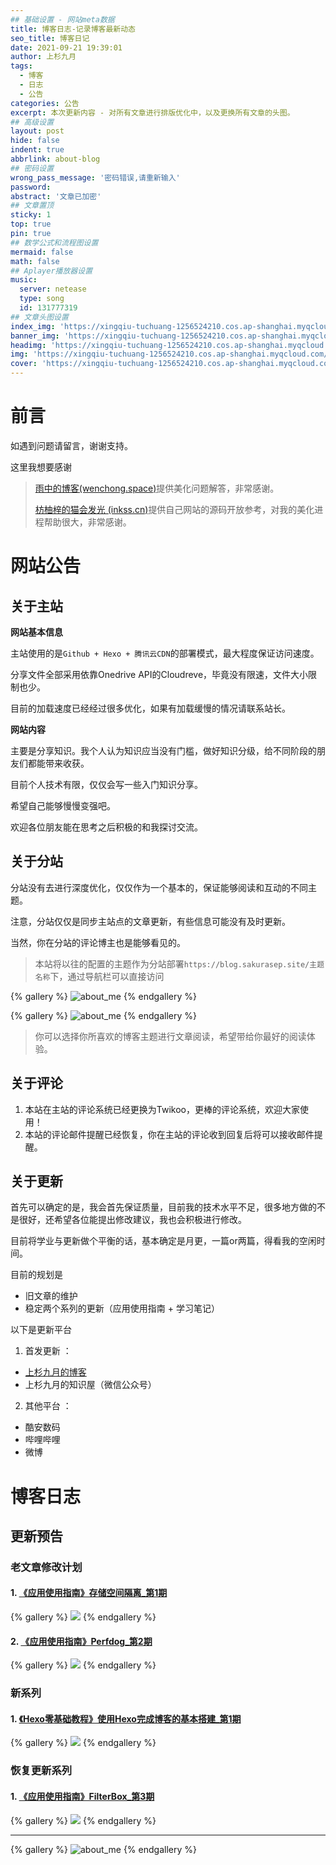 ```yaml
---
## 基础设置 - 网站meta数据
title: 博客日志-记录博客最新动态
seo_title: 博客日记
date: 2021-09-21 19:39:01
author: 上杉九月
tags:
  - 博客
  - 日志
  - 公告
categories: 公告
excerpt: 本次更新内容 - 对所有文章进行排版优化中，以及更换所有文章的头图。
## 高级设置
layout: post
hide: false
indent: true
abbrlink: about-blog
## 密码设置
wrong_pass_message: '密码错误,请重新输入'
password: 
abstract: '文章已加密'
## 文章置顶
sticky: 1
top: true
pin: true
## 数学公式和流程图设置
mermaid: false
math: false
## Aplayer播放器设置
music:
  server: netease
  type: song
  id: 131777319
## 文章头图设置
index_img: 'https://xingqiu-tuchuang-1256524210.cos.ap-shanghai.myqcloud.com/5199/Hexo_About.jpg'
banner_img: 'https://xingqiu-tuchuang-1256524210.cos.ap-shanghai.myqcloud.com/5199/Hexo_About.jpg'
headimg: 'https://xingqiu-tuchuang-1256524210.cos.ap-shanghai.myqcloud.com/5199/Hexo_About.jpg' 
img: 'https://xingqiu-tuchuang-1256524210.cos.ap-shanghai.myqcloud.com/5199/Hexo_About.jpg' 
cover: 'https://xingqiu-tuchuang-1256524210.cos.ap-shanghai.myqcloud.com/5199/Hexo_About.jpg'
---
```

# 前言

如遇到问题请留言，谢谢支持。

这里我想要感谢

> [雨中的博客(wenchong.space)](http://wenchong.space/)提供美化问题解答，非常感谢。
>
> [枋柚梓的猫会发光 (inkss.cn)](https://inkss.cn/)提供自己网站的源码开放参考，对我的美化进程帮助很大，非常感谢。

# 网站公告

## 关于主站

**网站基本信息**

主站使用的是`Github + Hexo + 腾讯云CDN`的部署模式，最大程度保证访问速度。

分享文件全部采用依靠Onedrive API的Cloudreve，毕竟没有限速，文件大小限制也少。

目前的加载速度已经经过很多优化，如果有加载缓慢的情况请联系站长。

**网站内容**

主要是分享知识。我个人认为知识应当没有门槛，做好知识分级，给不同阶段的朋友们都能带来收获。

目前个人技术有限，仅仅会写一些入门知识分享。

希望自己能够慢慢变强吧。

欢迎各位朋友能在思考之后积极的和我探讨交流。

## 关于分站

分站没有去进行深度优化，仅仅作为一个基本的，保证能够阅读和互动的不同主题。

注意，分站仅仅是同步主站点的文章更新，有些信息可能没有及时更新。

当然，你在分站的评论博主也是能够看见的。

> 本站将以往的配置的主题作为分站部署`https://blog.sakurasep.site/主题名称`下，通过导航栏可以直接访问


{% gallery  %}
![about_me](https://xingqiu-tuchuang-1256524210.cos.ap-shanghai.myqcloud.com/5199/Hexo_About/1.jpg)
{% endgallery %}

{% gallery  %}
![about_me](https://xingqiu-tuchuang-1256524210.cos.ap-shanghai.myqcloud.com/5199/Hexo_About/2.jpg)
{% endgallery %}

> 你可以选择你所喜欢的博客主题进行文章阅读，希望带给你最好的阅读体验。

## 关于评论

1. 本站在主站的评论系统已经更换为Twikoo，更棒的评论系统，欢迎大家使用！
2. 本站的评论邮件提醒已经恢复，你在主站的评论收到回复后将可以接收邮件提醒。

## 关于更新

首先可以确定的是，我会首先保证质量，目前我的技术水平不足，很多地方做的不是很好，还希望各位能提出修改建议，我也会积极进行修改。

目前将学业与更新做个平衡的话，基本确定是月更，一篇or两篇，得看我的空闲时间。

目前的规划是

* 旧文章的维护
* 稳定两个系列的更新（应用使用指南 + 学习笔记）

以下是更新平台

1. 首发更新 ：

* [上杉九月的博客](https://blog.sakurasep.site/)
* 上杉九月的知识屋（微信公众号）

2. 其他平台 ：

* 酷安数码 
* 哔哩哔哩
* 微博

# 博客日志

## 更新预告 

### 老文章修改计划

#### 1. [《应用使用指南》存储空间隔离_第1期]()

{% gallery  %}
![](https://xingqiu-tuchuang-1256524210.cos.ap-shanghai.myqcloud.com/5199/RedirectStorage/IndexImg.png)
{% endgallery  %}

#### 2. [《应用使用指南》Perfdog_第2期]()

{% gallery  %}
![](https://xingqiu-tuchuang-1256524210.cos.ap-shanghai.myqcloud.com/5199/PerfDog/IndexImg.png)
{% endgallery  %}

### 新系列

#### 1. [《Hexo零基础教程》使用Hexo完成博客的基本搭建_第1期]()

{% gallery  %}
![](https://xingqiu-tuchuang-1256524210.cos.ap-shanghai.myqcloud.com/5199/Hexo/IndexImg.png)
{% endgallery  %}

### 恢复更新系列

#### 1. [《应用使用指南》FilterBox_第3期]()
{% gallery  %}
![](https://xingqiu-tuchuang-1256524210.cos.ap-shanghai.myqcloud.com/5199/FilterBox/IndexImg.jpg)
{% endgallery  %}

---

{% gallery  %}
![about_me](https://xingqiu-tuchuang-1256524210.cos.ap-shanghai.myqcloud.com/5199/about_me.png)
{% endgallery  %}
